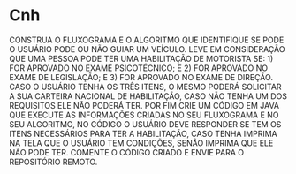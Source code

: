 # Cnh
CONSTRUA O FLUXOGRAMA E O ALGORITMO QUE IDENTIFIQUE SE PODE O USUÁRIO PODE OU NÃO GUIAR UM VEÍCULO. LEVE EM CONSIDERAÇÃO QUE UMA PESSOA PODE TER UMA HABILITAÇÃO DE MOTORISTA SE:  1) FOR APROVADO NO EXAME PSICOTÉCNICO;  E  2) FOR APROVADO NO EXAME DE LEGISLAÇÃO;  E  3) FOR APROVADO NO EXAME DE DIREÇÃO.  CASO O USUÁRIO TENHA OS TRÊS ITENS, O MESMO PODERÁ SOLICITAR A SUA CARTEIRA NACIONAL DE HABILITAÇÃO, CASO NÃO TENHA UM DOS REQUISITOS ELE NÃO PODERÁ TER.  POR FIM CRIE UM CÓDIGO EM JAVA QUE EXECUTE AS INFORMAÇÕES CRIADAS NO SEU FLUXOGRAMA E NO SEU ALGORITMO, NO CÓDIGO O USUÁRIO DEVE RESPONDER SE TEM OS ITENS NECESSÁRIOS PARA TER A HABILITAÇÃO, CASO TENHA IMPRIMA NA TELA QUE O USUÁRIO TEM CONDIÇÕES, SENÃO IMPRIMA QUE ELE NÃO PODE TER.  COMENTE O CÓDIGO CRIADO E ENVIE PARA O REPOSITÓRIO REMOTO.
